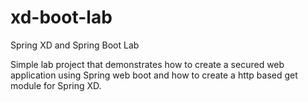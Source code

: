xd-boot-lab
===========

Spring XD and Spring Boot Lab

Simple lab project that demonstrates how to create a secured web application using Spring web boot and 
how to create a http based get module for Spring XD.

